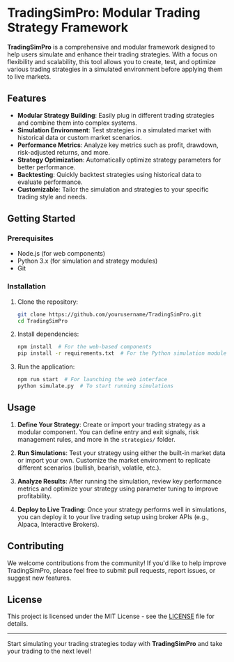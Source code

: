 # TradingSimPro: Modular Trading Strategy Framework

**TradingSimPro** is a comprehensive and modular framework designed to help users simulate and enhance their trading strategies. With a focus on flexibility and scalability, this tool allows you to create, test, and optimize various trading strategies in a simulated environment before applying them to live markets.

## Features

- **Modular Strategy Building**: Easily plug in different trading strategies and combine them into complex systems.
- **Simulation Environment**: Test strategies in a simulated market with historical data or custom market scenarios.
- **Performance Metrics**: Analyze key metrics such as profit, drawdown, risk-adjusted returns, and more.
- **Strategy Optimization**: Automatically optimize strategy parameters for better performance.
- **Backtesting**: Quickly backtest strategies using historical data to evaluate performance.
- **Customizable**: Tailor the simulation and strategies to your specific trading style and needs.

## Getting Started

### Prerequisites

- Node.js (for web components)
- Python 3.x (for simulation and strategy modules)
- Git

### Installation

1. Clone the repository:

   ```bash
   git clone https://github.com/yourusername/TradingSimPro.git
   cd TradingSimPro
   ```

2. Install dependencies:

   ```bash
   npm install  # For the web-based components
   pip install -r requirements.txt  # For the Python simulation modules
   ```

3. Run the application:
   ```bash
   npm run start  # For launching the web interface
   python simulate.py  # To start running simulations
   ```

## Usage

1. **Define Your Strategy**:
   Create or import your trading strategy as a modular component. You can define entry and exit signals, risk management rules, and more in the `strategies/` folder.

2. **Run Simulations**:
   Test your strategy using either the built-in market data or import your own. Customize the market environment to replicate different scenarios (bullish, bearish, volatile, etc.).

3. **Analyze Results**:
   After running the simulation, review key performance metrics and optimize your strategy using parameter tuning to improve profitability.

4. **Deploy to Live Trading**:
   Once your strategy performs well in simulations, you can deploy it to your live trading setup using broker APIs (e.g., Alpaca, Interactive Brokers).

## Contributing

We welcome contributions from the community! If you'd like to help improve TradingSimPro, please feel free to submit pull requests, report issues, or suggest new features.

## License

This project is licensed under the MIT License - see the [LICENSE](LICENSE) file for details.

---

Start simulating your trading strategies today with **TradingSimPro** and take your trading to the next level!
